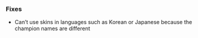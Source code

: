 ### Fixes

- Can’t use skins in languages such as Korean or Japanese because the champion names are different
